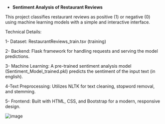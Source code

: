 - ****Sentiment Analysis of Restaurant Reviews****
  
This project classifies restaurant reviews as positive (1) or negative (0) using machine learning models with a simple and interactive interface.

Technical Details:

1- Dataset: RestaurantReviews_train.tsv (training)

2- Backend: Flask framework for handling requests and serving the model predictions.

3- Machine Learning: A pre-trained sentiment analysis model (Sentiment_Model_trained.pkl) predicts the sentiment of the input text (in english).

4-Text Preprocessing: Utilizes NLTK for text cleaning, stopword removal, and stemming.

5- Frontend: Built with HTML, CSS, and Bootstrap for a modern, responsive design.

![image](https://github.com/user-attachments/assets/30d2f39e-ca2d-4583-a3fc-20812c929cfe)

